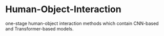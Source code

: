 # Human-Object-Interaction
one-stage human-object interaction methods which contain CNN-based and Transformer-based models.
